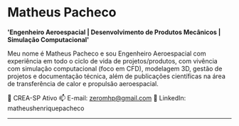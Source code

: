 # Matheus Pacheco

**'Engenheiro Aeroespacial | Desenvolvimento de Produtos Mecânicos | Simulação Computacional'**

Meu nome é Matheus Pacheco e sou Engenheiro Aeroespacial com experiência em todo o ciclo de vida de projetos/produtos, com vivência com simulação computacional (foco em CFD), modelagem 3D, gestão de projetos e documentação técnica, além de publicações científicas na área de transferência de calor e propulsão aeroespacial.

📍 CREA-SP Ativo
📫 E-mail: zeromhp@gmail.com
🔗 LinkedIn: matheushenriquepacheco

---

